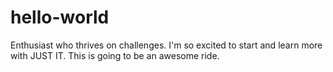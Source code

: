 # hello-world
Enthusiast who thrives on challenges.
I'm so excited to start and learn more with JUST IT. This is going to be an awesome ride.
